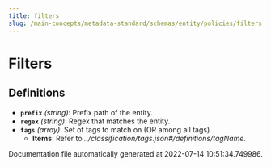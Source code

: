 ```yaml
---
title: filters
slug: /main-concepts/metadata-standard/schemas/entity/policies/filters
---
```


# Filters

## Definitions

- **`prefix`** *(string)*: Prefix path of the entity.
- **`regex`** *(string)*: Regex that matches the entity.
- **`tags`** *(array)*: Set of tags to match on (OR among all tags).
  - **Items**: Refer to *../classification/tags.json#/definitions/tagName*.


Documentation file automatically generated at 2022-07-14 10:51:34.749986.
